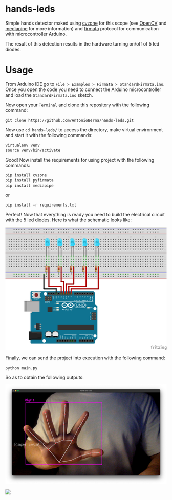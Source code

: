 # hands-leds

Simple hands detector maked using [cvzone](https://github.com/cvzone/cvzone) for this scope (see [OpenCV](https://github.com/opencv/opencv) and [mediapipe](https://github.com/google/mediapipe) for more information) and [firmata](https://github.com/firmata/arduino) protocol for communication with microcontroller Arduino.

The result of this detection results in the hardware turning on/off of 5 led diodes.

# Usage
From Arduino IDE go to ```File > Examples > Firmata > StandardFirmata.ino```. Once you open the code you need to connect the Arduino microcontroller and load the ```StandardFirmata.ino``` sketch.

Now open your ```Terminal``` and clone this repository with the following command:

```
git clone https://github.com/AntonioBerna/hands-leds.git
```

Now use ```cd hands-leds/``` to access the directory, make virtual environment and start it with the following commands:

```
virtualenv venv
source venv/bin/activate
```

Good! Now install the requirements for using project with the following commands:

```
pip install cvzone
pip install pyfirmata
pip install mediapipe
```

or

```
pip install -r requirements.txt
```

Perfect! Now that everything is ready you need to build the electrical circuit with the 5 led diodes. Here is what the schematic looks like:

![](imgs/project.png)

Finally, we can send the project into execution with the following command:

```
python main.py
```

So as to obtain the following outputs:

![](imgs/fingers.png)

![](imgs/leds.png)
